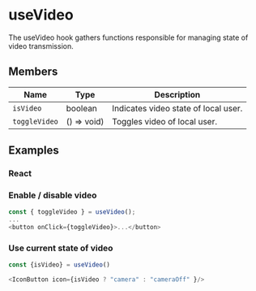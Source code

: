# useVideo

The useVideo hook gathers functions responsible for managing state of video transmission.

## Members

| Name                    | Type                    | Description                                 |
| ----------------------- | ----------------------- | ------------------------------------------- |
| `isVideo`               | boolean                 | Indicates video state of local user.        |
| `toggleVideo`           | () => void)             | Toggles video of local user.                |

## Examples

### React

### Enable / disable video

```javascript
const { toggleVideo } = useVideo();
...
<button onClick={toggleVideo}>...</button>
```

### Use current state of video

```javascript
const {isVideo} = useVideo()

<IconButton icon={isVideo ? "camera" : "cameraOff" }/>
```
